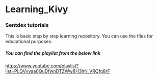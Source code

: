 # Learning_Kivy
### Sentdex tutorials

This is basic step by step learning repository.
You can use the files for educational purposes.


##### You can find the playlist from the below link
https://www.youtube.com/playlist?list=PLQVvvaa0QuDfwnDTZWw8H3hN_VRQfq8rF

